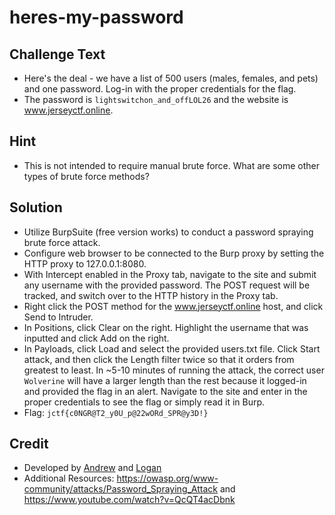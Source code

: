 # heres-my-password

## Challenge Text
* Here's the deal - we have a list of 500 users (males, females, and pets) and one password. Log-in with the proper credentials for the flag.
* The password is `lightswitchon_and_offLOL26` and the website is www.jerseyctf.online.

## Hint
* This is not intended to require manual brute force. What are some other types of brute force methods?

## Solution
* Utilize BurpSuite (free version works) to conduct a password spraying brute force attack.
* Configure web browser to be connected to the Burp proxy by setting the HTTP proxy to 127.0.0.1:8080.
* With Intercept enabled in the Proxy tab, navigate to the site and submit any username with the provided password. The POST request will be tracked, and switch over to the HTTP history in the Proxy tab.
* Right click the POST method for the www.jerseyctf.online host, and click Send to Intruder.
* In Positions, click Clear on the right. Highlight the username that was inputted and click Add on the right.
* In Payloads, click Load and select the provided users.txt file. Click Start attack, and then click the Length filter twice so that it orders from greatest to least. In ~5-10 minutes of running the attack, the correct user `Wolverine` will have a larger length than the rest because it logged-in and provided the flag in an alert. Navigate to the site and enter in the proper credentials to see the flag or simply read it in Burp.
* Flag: `jctf{c0NGR@T2_y0U_p@22wORd_SPR@y3D!}`

## Credit
* Developed by [Andrew](https://github.com/peppermintpatty5) and [Logan](https://github.com/Git-Logan)
* Additional Resources: https://owasp.org/www-community/attacks/Password_Spraying_Attack and https://www.youtube.com/watch?v=QcQT4acDbnk
